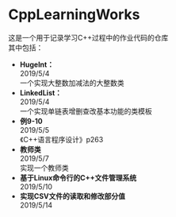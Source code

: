 # **CppLearningWorks**
这是一个用于记录学习C++过程中的作业代码的仓库  
其中包括：  
* **HugeInt：**   
    2019/5/4  
    一个实现大整数加减法的大整数类
* **LinkedList：**    
    2019/5/4  
    一个实现单链表增删查改基本功能的类模板
* **例9-10**  
    2019/5/5  
    《C++语言程序设计》p263  
* **教师类**  
    2019/5/7  
    实现一个教师类
* **基于Linux命令行的C++文件管理系统**  
    2019/5/10  
* **实现CSV文件的读取和修改部分值**   
    2019/5/14
